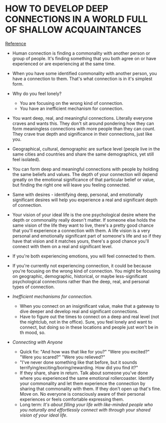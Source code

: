 # HOW TO DEVELOP DEEP CONNECTIONS IN A WORLD FULL OF SHALLOW ACQUAINTANCES
[Reference](https://lifeoperatingsystem.com/overcoming-loneliness-101/)

- Human connection is finding a commonality with another person or group of people. It's finding something that you both agree on or have experienced or are experiencing at the same time.
- When you have some identified commonality with another person, you have a connection to them. That's what connection is in it's simplest form.
- Why do you feel lonely?
  - You are focusing on the wrong kind of connection.
  - You have an inefficient mechanism for connection.
- You want deep, real, and meaningful connections. Literally everyone craves and wants this. They don't sit around pondering how they can form meaningless connections with more people than they can count. They crave true depth and significance in their connections, just like you.
- Geographical, cultural, demographic are surface level (people live in the same cities and countries and share the same demographics, yet still feel isolated).
- You can form deep and meaningful connections with people by holding the same beliefs and values. The depth of your connection will depend greatly on the emotional significance of that particular belief or value, but finding the right one will leave you feeling connected.
- Same with desires - identifying deep, personal, and emotionally significant desires will help you experience a real and significant depth of connection.
- Your vision of your ideal life is the one psychological desire where the depth or commonality really doesn't matter. If someone else holds the same vision of the life they want to live, there's a pretty good chance that you'll experience a connection with them. A life vision is a very personal and emotionally significant part of someone's life and so if they have that vision and it matches yours, there's a good chance you'll connect with them on a real and significant level.
- If you're both experiencing emotions, you will feel connected to them.
- If you're currently not experiencing connection, it could be because you're focusing on the wrong kind of connection. You might be focusing on geographic, demographic, historical, or maybe less-significant psychological connections rather than the deep, real, and personal types of connection.

- *Inefficient mechanisms for connection.*
  - When you connect on an insignificant value, make that a gateway to dive deeper and develop real and significant connections.
  - Have to figure out the times to connect on a deep and real level (not the nightclub, not in the office). Sure, you feel lonely and want to connect, but doing so in these locations and people just won't be in th mood, so.

- *Connecting with Anyone*
  - Quick fix: "And how was that like for you?" "Were you excited?" "Were you scared?" "Were you relieved?"
  - "I've never done something like that before, but it sounds terrifying/exciting/boring/rewarding. How did you find it?"
  - If they share, share in return. Talk about someone you've done where you experienced the same emotional rollercoaster. Identify your commonality and let them experience the connection by sharing that commonality with them. If they don't open up that's fine. Move on. No everyone is consciously aware of their personal experiences or feels comfortable expressing them.
  - Long term: *It's about filling your life with like-minded people who you naturally and effortlessly connect with through your shared vision of your ideal life.*
